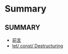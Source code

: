 # Summary

## SUMMARY

* [前言](README.md)
* [let/ const/ Destructuring](let-const-destructuring.md)


